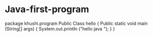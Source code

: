 # Java-first-program
package khushi.program 
Public Class hello {
    Public static void main (String[] args) {
    System.out.println ("hello java ");
    }
    }
    
